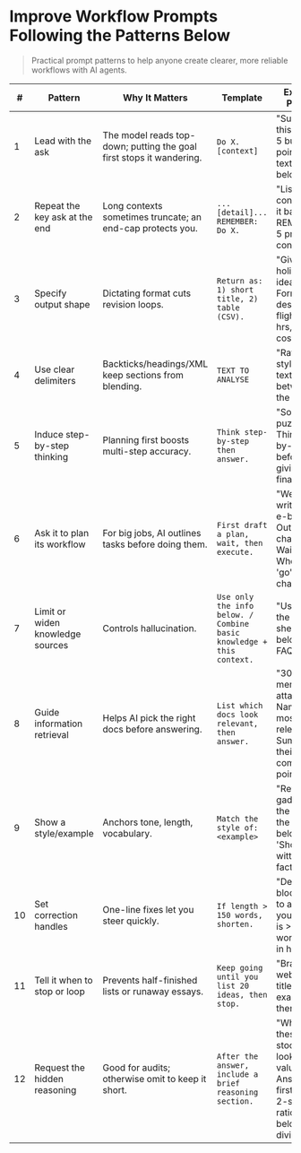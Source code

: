 # Improve Workflow Prompts Following the Patterns Below

> Practical prompt patterns to help anyone create clearer, more reliable workflows with AI agents.

| # | Pattern                       | Why It Matters                                                          | Template                                                                 | Example Prompt                                                                                             |
|---|-------------------------------|-------------------------------------------------------------------------|--------------------------------------------------------------------------|------------------------------------------------------------------------------------------------------------|
| 1 | Lead with the ask             | The model reads top-down; putting the goal first stops it wandering.    | `Do X. [context]`                                                        | "Summarize this PDF in 5 bullet points. The text is below: ..."                                            |
| 2 | Repeat the key ask at the end | Long contexts sometimes truncate; an end-cap protects you.              | `...[detail]... REMEMBER: Do X.`                                         | "List pros & cons, keep it balanced. REMEMBER: 5 pros, 5 cons."                                             |
| 3 | Specify output shape          | Dictating format cuts revision loops.                                   | `Return as: 1) short title, 2) table (CSV).`                             | "Give 3 holiday ideas. Format: destination, flight-time-hrs, avg cost."                                    |
| 4 | Use clear delimiters          | Backticks/headings/XML keep sections from blending.                     | `TEXT TO ANALYSE`                                                        | "Rate the style of the text between the fences."                                                            |
| 5 | Induce step-by-step thinking  | Planning first boosts multi-step accuracy.                              | `Think step-by-step then answer.`                                        | "Solve this puzzle. Think step-by-step before giving the final move."                                      |
| 6 | Ask it to plan its workflow   | For big jobs, AI outlines tasks before doing them.                      | `First draft a plan, wait, then execute.`                                | "We're writing an e-book. ❶ Outline chapters. ❷ Wait. ❸ When I say 'go', draft chapter 1."              |
| 7 | Limit or widen knowledge sources | Controls hallucination.                                               | `Use only the info below. / Combine basic knowledge + this context.`     | "Using only the product sheet below, write FAQs."                                                          |
| 8 | Guide information retrieval   | Helps AI pick the right docs before answering.                          | `List which docs look relevant, then answer.`                            | "30 sales memos attached. 1) Name the 5 most relevant. 2) Summarise their common points."                 |
| 9 | Show a style/example          | Anchors tone, length, vocabulary.                                       | `Match the style of: <example>`                                          | "Review this gadget in the style of the sample below: 'Short, witty, 3 key facts...'"                      |
| 10| Set correction handles        | One-line fixes let you steer quickly.                                   | `If length > 150 words, shorten.`                                        | "Describe blockchain to a child. If your answer is >150 words, cut it in half."                            |
| 11| Tell it when to stop or loop  | Prevents half-finished lists or runaway essays.                         | `Keep going until you list 20 ideas, then stop.`                         | "Brainstorm webinar titles. Give exactly 12, then finish."                                                  |
| 12| Request the hidden reasoning  | Good for audits; otherwise omit to keep it short.                       | `After the answer, include a brief reasoning section.`                   | "Which of these stocks looks over-valued? Answer first; add a 2-sentence rationale below a divider."        |
